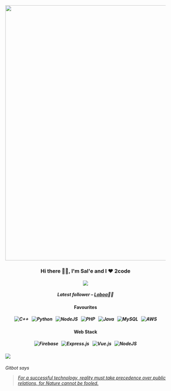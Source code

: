 <div align="center">
 <img src="https://s3.gifyu.com/images/mountain-monks.gif" width="800" />
 
 <h3>Hi there 👋🏿, I'm <b>Sal'e</b> and I ❤️ 2code</h3>
 
 <h4>
  <a href="https://www.linkedin.com/in/malesela-chocho-49a191192/">
   <img src="https://img.shields.io/badge/linkedin-%230077B5.svg?&style=for-the-badge&logo=linkedin&logoColor=white" />
  </a>
 </h4>

 <h5>Latest follower – <a class="follower" href="https://github.com/Loboa" target="_blank">Loboa</a>👋🏿</h5>
 
 <h4>Favourites</h4>
 <h5>
   <img alt="C++" src="https://img.shields.io/badge/c++-%2300599C.svg?&style=for-the-badge&logo=c%2B%2B&ogoColor=white"/>&nbsp;&nbsp;
   <img alt="Python" src="https://img.shields.io/badge/python-%2314354C.svg?&style=for-the-badge&logo=python&logoColor=white"/>&nbsp;&nbsp;
   <img alt="NodeJS" src="https://img.shields.io/badge/node.js-%2343853D.svg?&style=for-the-badge&logo=node.js&logoColor=white"/>&nbsp;&nbsp;
   <img alt="PHP" src="https://img.shields.io/badge/php-%23777BB4.svg?&style=for-the-badge&logo=php&logoColor=white"/>&nbsp;&nbsp;
   <img alt="Java" src="https://img.shields.io/badge/java-%23ED8B00.svg?&style=for-the-badge&logo=java&logoColor=white"/>&nbsp;&nbsp;
   <img alt="MySQL" src="https://img.shields.io/badge/mysql-%2300f.svg?&style=for-the-badge&logo=mysql&logoColor=white"/>&nbsp;&nbsp;
   <img alt="AWS" src="https://img.shields.io/badge/AWS-%23FF9900.svg?&style=for-the-badge&logo=amazon-aws&logoColor=white"/> 
 </h5>
 
 <h4>Web Stack</h4>
 <h5>
   <img alt="Firebase" src="https://img.shields.io/badge/firebase-%23039BE5.svg?&style=for-the-badge&logo=firebase"/>&nbsp;&nbsp;
   <img alt="Express.js" src="https://img.shields.io/badge/express.js-%23404d59.svg?&style=for-the-badge"/>&nbsp;&nbsp;
   <img alt="Vue.js" src="https://img.shields.io/badge/vuejs-%2335495e.svg?&style=for-the-badge&logo=vue.js&logoColor=%234FC08D"/>&nbsp;&nbsp;
   <img alt="NodeJS" src="https://img.shields.io/badge/node.js-%2343853D.svg?&style=for-the-badge&logo=node.js&logoColor=white"/>
</h5>
   
</div>

![](https://visitor-badge.glitch.me/badge?page_id=mchocho.mchocho)
<h6>
  Gitbot says <blockquote class="magic-quote">
    <a href="https://www.brainyquote.com/quotes/richard_p_feynman_104988?src=t_technology" target="_blank">
     For a successful technology, reality must take precedence over public relations, for Nature cannot be fooled.
    </a>
   </blockquote>
</h6>

<!--
**mchocho/mchocho** is a ✨ _special_ ✨ repository because its `README.md` (this file) appears on your GitHub profile.

Here are some ideas to get you started:

- 🔭 I’m currently working on ...
- 🌱 I’m currently learning ...
- 👯 I’m looking to collaborate on ...
- 🤔 I’m looking for help with ...
- 💬 Ask me about ...
- 📫 How to reach me: ...
- 😄 Pronouns: ...
- ⚡ Fun fact: ...
-->
